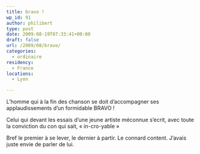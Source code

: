 ```yaml
---
title: bravo !
wp_id: 91
author: philibert
type: post
date: 2009-08-19T07:33:41+00:00
draft: false
url: /2009/08/bravo/
categories:
  - ordinaire
residency:
  - France
locations:
  - Lyon

---
```

L&rsquo;homme qui à la fin des chanson se doit d&rsquo;accompagner ses applaudissements d&rsquo;un formidable BRAVO !

Celui qui devant les essais d&rsquo;une jeune artiste méconnue s&rsquo;ecrit, avec toute la conviction du con qui sait, « in-cro-yable »

Bref le premier à se lever, le dernier à partir. Le connard content. J&rsquo;avais juste envie de parler de lui.
